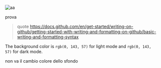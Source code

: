 ![aa](https://media.istockphoto.com/id/538665020/it/foto/internet-meme-why-you-no-illustrazione-3d-rage-face.jpg?s=1024x1024&w=is&k=20&c=AB9maT_rZsMP0WGgDwiUBCzpRxI6TVRBv1MMRk9cxso=)

prova
> quote
> https://docs.github.com/en/get-started/writing-on-github/getting-started-with-writing-and-formatting-on-github/basic-writing-and-formatting-syntax

 The background color is `rgb(0, 143, 57)` for light mode and `rgb(0, 143, 57)` for dark mode.

non va il cambio colore dello sfondo
